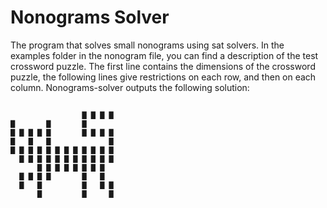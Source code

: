 # Nonograms Solver
The program that solves small nonograms using sat solvers. In the examples folder in the nonogram file, you can find a description of the test crossword puzzle. The first line contains the dimensions of the crossword puzzle, the following lines give restrictions on each row, and then on each column. Nonograms-solver outputs the following solution:

```

                ▇ ▇ ▇ ▇
▇       ▇       ▇      
▇ ▇ ▇ ▇ ▇       ▇ ▇ ▇ ▇
▇   ▇   ▇             ▇
▇ ▇ ▇ ▇ ▇ ▇ ▇ ▇ ▇ ▇ ▇ ▇
  ▇ ▇ ▇ ▇ ▇ ▇ ▇ ▇ ▇ ▇ ▇
      ▇ ▇ ▇ ▇ ▇ ▇ ▇ ▇  
  ▇ ▇ ▇ ▇       ▇   ▇  
  ▇   ▇         ▇   ▇ ▇
      ▇         ▇     ▇
```
</p>

